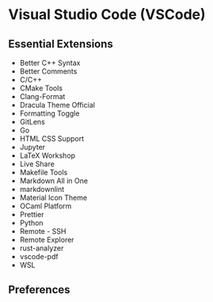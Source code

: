# Visual Studio Code (VSCode)

## Essential Extensions

- Better C++ Syntax
- Better Comments
- C/C++
- CMake Tools
- Clang-Format
- Dracula Theme Official
- Formatting Toggle
- GitLens
- Go
- HTML CSS Support
- Jupyter
- LaTeX Workshop
- Live Share
- Makefile Tools
- Markdown All in One
- markdownlint
- Material Icon Theme
- OCaml Platform
- Prettier
- Python
- Remote - SSH
- Remote Explorer
- rust-analyzer
- vscode-pdf
- WSL

## Preferences
